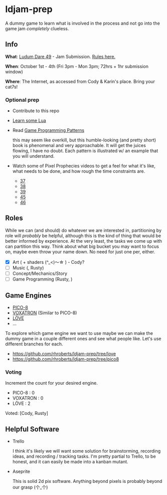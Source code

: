 # ldjam-prep

A dummy game to learn what is involved in the process and not go into the game jam *completely* clueless.

## Info

**What**: [Ludum Dare 49](https://ldjam.com/) - Jam Submission. [Rules here.](https://ldjam.com/events/ludum-dare/rules)

**When**: October 1st - 4th (Fri 3pm - Mon 3pm; 72hrs + 1hr submission window) 

**Where**: The Internet, as accessed from Cody & Karin's place. Bring your cat7s!

### Optional prep
  - Contribute to this repo
  - [Learn some Lua](https://www.lua.org/start.html)
  - Read [Game Programming Patterns](https://gameprogrammingpatterns.com/contents.html)
    
    this may seem like overkill, but this humble-looking (and pretty short) book is phenomenal and very approachable. It will get the juices flowing, I have no doubt. Each pattern is illustrated w/ an example that you will understand.

  - Watch some of Pixel Prophecies videos to get a feel for what it's like, what needs to be done, and how rough the time constraints are.
    - [37](https://www.youtube.com/watch?v=51Koukxcloc)
    - [38](https://www.youtube.com/watch?v=fWWBb_Lzc9g)
    - [39](https://www.youtube.com/watch?v=8uMQXdjRvls)
    - [45](https://www.youtube.com/watch?v=UO9BARNj8cQ)
    - [46](https://www.youtube.com/watch?v=jmIqZzYLZz8&t=1468s)

## Roles

While we can (and should) do whatever we are interested in, partitioning by role will _probably_ be helpful, although this is the kind of thing that would be better informed by experience. At the very least, the tasks we come up with can partition this way. Think about what big bucket you may want to focus on, maybe even throw your name down. No need for just one per, either.

- [x] Art (  + shaders (^_<)〜☆  ) - Cody?
- [ ] Music (, Rusty)
- [ ] Concept/Mechanics/Story
- [ ] Game Programming (Rusty, )

## Game Engines
  - [PICO-8](https://www.lexaloffle.com/pico-8.php)
  - [VOXATRON](https://www.lexaloffle.com/voxatron.php) (Similar to PICO-8)
  - [LÖVE](https://love2d.org/)
  - ...

To explore which game engine we want to use maybe we can make the dummy game in a
couple different ones and see what people like. Let's use different branches for each.

 - https://github.com/rhroberts/ldjam-prep/tree/love
 - https://github.com/rhroberts/ldjam-prep/tree/pico8

### Voting

Increment the count for your desired engine.

  - PICO-8   : 0
  - VOXATRON : 0
  - LÖVE     : 2

  Voted: [Cody, Rusty]

## Helpful Software

- Trello 
  
  I think it's likely we will want some solution for brainstorming, recording ideas, and recording / tracking tasks. I'm pretty partial to Trello, to be honest, and it can easily be made into a kanban mutant.

- Aseprite

  This is solid 2d pix software. Anything beyond pixels is probably beyond our grasp (个_个)

